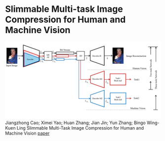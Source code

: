 # Slimmable Multi-task Image Compression for Human and Machine Vision
![image](https://github.com/May-Yao/slimmable_image_compression/blob/main/framework_02.png)
Jiangzhong Cao; Ximei Yao; Huan Zhang; Jian Jin; Yun Zhang; Bingo Wing-Kuen Ling
Slimmable Multi-Task Image Compression for Human and Machine Vision
[paper](https://ieeexplore.ieee.org/document/10080941)
